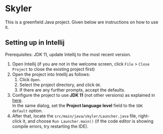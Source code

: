 # Skyler

This is a greenfield Java project. Given below are instructions on how to use it.

## Setting up in Intellij

Prerequisites: JDK 11, update Intellij to the most recent version.

1. Open Intellij (if you are not in the welcome screen, click `File` > `Close Project` to close the existing project first)
2. Open the project into Intellij as follows:
   1. Click `Open`. 
   2. Select the project directory, and click `OK`.
   3. If there are any further prompts, accept the defaults.
4. Configure the project to use **JDK 11** (not other versions) as explained in [here](https://www.jetbrains.com/help/idea/sdk.html#set-up-jdk).<br>
   In the same dialog, set the **Project language level** field to the `SDK default` option.
5. After that, locate the `src/main/java/skyler/Launcher.java` file, right-click it, and choose `Run Launcher.main()` (if the code editor is showing compile errors, try restarting the IDE).